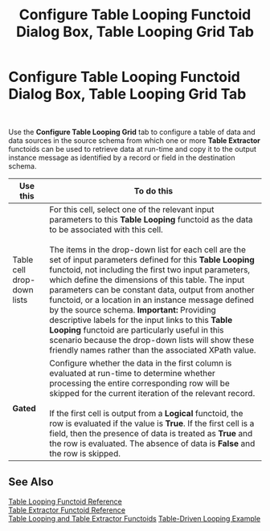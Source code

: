 ﻿---
title: Configure Table Looping Functoid Dialog Box, Table Looping Grid Tab
TOCTitle: Configure Table Looping Functoid Dialog Box, Table Looping Grid Tab
ms:assetid: 8739d80f-87c1-4854-9a95-4a383f200eba
ms:mtpsurl: https://msdn.microsoft.com/en-us/library/Aa561211(v=BTS.80)
ms:contentKeyID: 51529458
ms.date: 08/30/2017
mtps_version: v=BTS.80
f1_keywords:
- bts10.mapper.tablelooping
---

# Configure Table Looping Functoid Dialog Box, Table Looping Grid Tab

 

Use the **Configure Table Looping Grid** tab to configure a table of data and data sources in the source schema from which one or more **Table Extractor** functoids can be used to retrieve data at run-time and copy it to the output instance message as identified by a record or field in the destination schema.

<table>
<thead>
<tr class="header">
<th>Use this</th>
<th>To do this</th>
</tr>
</thead>
<tbody>
<tr class="odd">
<td>Table cell drop-down lists</td>
<td>For this cell, select one of the relevant input parameters to this <strong>Table Looping</strong> functoid as the data to be associated with this cell.<br />
<br />
The items in the drop-down list for each cell are the set of input parameters defined for this <strong>Table Looping</strong> functoid, not including the first two input parameters, which define the dimensions of this table. The input parameters can be constant data, output from another functoid, or a location in an instance message defined by the source schema. <strong>Important:</strong> Providing descriptive labels for the input links to this <strong>Table Looping</strong> functoid are particularly useful in this scenario because the drop-down lists will show these friendly names rather than the associated XPath value.</td>
</tr>
<tr class="even">
<td><strong>Gated</strong></td>
<td>Configure whether the data in the first column is evaluated at run-time to determine whether processing the entire corresponding row will be skipped for the current iteration of the relevant record.<br />
<br />
If the first cell is output from a <strong>Logical</strong> functoid, the row is evaluated if the value is <strong>True</strong>. If the first cell is a field, then the presence of data is treated as <strong>True</strong> and the row is evaluated. The absence of data is <strong>False</strong> and the row is skipped.</td>
</tr>
</tbody>
</table>


## See Also

[Table Looping Functoid Reference](table-looping-functoid-reference.md)  
[Table Extractor Functoid Reference](table-extractor-functoid-reference.md)  
[Table Looping and Table Extractor Functoids](https://msdn.microsoft.com/en-us/library/aa559310\(v=bts.80\))  
[Table-Driven Looping Example](https://msdn.microsoft.com/en-us/library/aa578676\(v=bts.80\))

